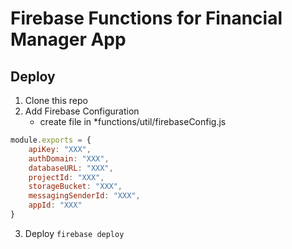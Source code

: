 # Firebase Functions for Financial Manager App

## Deploy

1. Clone this repo
2. Add Firebase Configuration
    - create file in *functions/util/firebaseConfig.js

```js
module.exports = {
    apiKey: "XXX",
    authDomain: "XXX",
    databaseURL: "XXX",
    projectId: "XXX",
    storageBucket: "XXX",
    messagingSenderId: "XXX",
    appId: "XXX"
}
```

3. Deploy ```firebase deploy```

